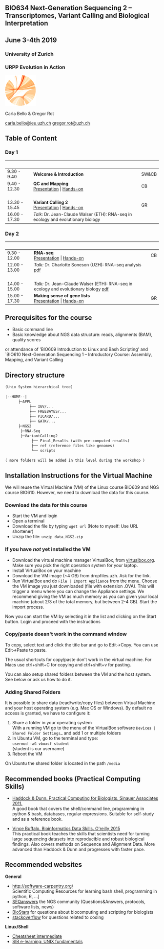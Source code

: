 ## BIO634 Next-Generation Sequencing 2 – Transcriptomes, Variant Calling and Biological Interpretation

## June 3-4th 2019


### University of Zurich
### URPP Evolution in Action
![URPP logo](Logo_URPP_kl2.png)

Carla Bello & Gregor Rot
 
carla.bello@ieu.uzh.ch
gregor.rot@uzh.ch 


## Table of Content

### Day 1


&nbsp;   | &nbsp; | &nbsp;
-------- | --- | --- 
9.30 - 9.40 | **Welcome & Introduction** | SW&CB
9.40 - 12.30 | **QC and Mapping** <br /> [Presentation](QC_MAPPING/QC_and_mapping.pdf) \| [Hands-on](https://github.com/carlalbc/BIO634_2018/blob/master/Day1_DataQC_and_mapping.md) | CB
&nbsp; | &nbsp; | &nbsp;
13.30 - 15.45 | **Variant Calling 2** <br /> [Presentation](VARIANT_CALLING/Variant_Calling2.pdf)  \| [Hands-on](VARIANT_CALLING/Exercises_Variant_Calling.md) | GR
16.00 - 17.30 | *Talk:* Dr. Jean-Claude Walser (ETH): RNA-seq in ecology and evolutionary biology 



### Day 2

&nbsp;   | &nbsp; | &nbsp;
-------- | --- | --- 
9.30 - 12.00 | **RNA-seq** <br /> [Presentation](RNAseq/RNAseq.pdf) \| [Hands-on](https://github.com/carlalbc/BIO634_2018/blob/master/Day2_RNAseq.md) | CB
12.00 - 13.00 | *Talk:* Dr. Charlotte Soneson (UZH): RNA-seq analysis [pdf](TALKS/RNAseq_Soneson.pdf) |
&nbsp; | &nbsp; | &nbsp; 
14.00 - 15.00 | *Talk:* Dr. Jean-Claude Walser (ETH): RNA-seq in ecology and evolutionary biology [pdf](TALKS/RNAseq_Walser.pdf) | 
15.00 - 17.30 | **Making sense of gene lists** <br /> [Presentation](GENE_LISTS/MakingSenseOfGeneLists.pdf)  \| [Hands-on](GENE_LISTS/Exercises_MakingSenseOfGeneLists.md) | GR


## Prerequisites for the course

- Basic command line 
- Basic knowledge about NGS data structure: reads, alignments (BAM), quality scores

or attendance of 'BIO609 Introduction to Linux and Bash Scripting' and  
`BIO610 Next-Generation Sequencing 1 – Introductory Course: Assembly, Mapping, and Variant Calling


## Directory structure

```
(Unix System hierarchical tree)

|--HOME--|
      ├─APPL
           ├── IGV/...
           ├── FREEBAYES/...
           ├── PICARD/...
           ├── GATK/...
      ├─NGS2
	   ├─RNA-Seq
	   ├─VariantCalling2
        	├── Final_Results (with pre-computed results)
            ├── ref (reference files like genomes)
            └── scripts

( more folders will be added in this level during the workshop )
```


## Installation Instructions for the Virtual Machine

We will reuse the Virtual Machine (VM) of the Linux course BIO609 and NGS course BIO610. However, we need to download the data for this course.


### Download the data for this course

- Start the VM and login
- Open a terminal
- Download the file by typing `wget url` (Note to myself: Use URL shortener)
- Unzip the file: `unzip data_NGS2.zip`


### If you have *not* yet installed the VM 
- Download the virtual machine manager VirtualBox, from [virtualbox.org](https://www.virtualbox.org/). Make sure you pick the right operation system for your laptop. 
- Install VirtualBox on your machine
- Download the VM image (~4 GB) from dropfiles.uzh. Ask for the link.
- Run VirtualBox and do `File | Import Appliance` from the menu. Choose the VM image you just downloaded (file with extension .OVA). This will trigger a menu where you can change the Appliance settings. We recommend giving the VM as much memory as you can given your local machine (about 2/3 of the total memory, but between 2-4 GB). Start the import process.

Now you can start the VM by selecting it in the list and clicking on the Start button. Login and proceed with the instructions 

### Copy/paste doesn't work in the command window

To copy, select text and click the title bar and go to Edit->Copy. You can use Edit->Paste to paste.  
  
  
The usual shortcuts for copy/paste don't work in the virtual machine. For Macs use ctrl+shift+C for copying and ctrl+shift+v for pasting.  
  
You can also setup shared folders between the VM and the host system. See below or ask us how to do it.

### Adding Shared Folders

It is possible to share data (read/write/copy files) between Virtual Machine and your host operating system (e.g. Mac OS or Windows). By default no access is granted, we have to configure it: 

1. Share a folder in your operating system  
   With a running VM go to the menu of the VirtualBox software `Devices | Shared Folder Settings…` and add 1 or multiple folders
2. In Ubuntu VM, go to the terminal and type:  
`usermod -aG vboxsf student`           
 (student is our username)
3. Reboot the VM

On Ubuntu the shared folder is located in the path `/media`


## Recommended books (Practical Computing Skills)

- [Haddock & Dunn. Practical Computing for Biologists. Sinauer Associates 2011.](http://practicalcomputing.org)  
  A good book that covers the shell/command line, programming in python & bash, databases, regular expressions. 
  Suitable for self-study and as a reference book.

- [Vince Buffalo. Bioinformatics Data Skills. O'reilly 2015](http://shop.oreilly.com/product/0636920030157.do)  
  This practical book teaches the skills that scientists need for turning large sequencing datasets into reproducible and robust biological findings.
  Also covers methods on Sequence and Alignment Data. 
  More advanced than Haddock & Dunn and progresses with faster pace.


## Recommended websites

**General**  
- <http://software-carpentry.org/>  
  Scientific Computing Resources for learning bash shell, programming in python, R, …]  
- [SEQanswers](http://seqanswers.com/) the NGS community (Questions&Answers, protocols, software lists, news)   
- [BioStars](https://www.biostars.org/) for questions about biocomputing and scripting for biologists  
- [stackoverflow](http://stackoverflow.com/) for questions related to coding

**Linux/Shell**  
- [Cheatsheet intermediate](http://www.cheatography.com/davechild/cheat-sheets/linux-command-line/pdf/)  
- [SIB e-learning: UNIX fundamentals](http://edu.isb-sib.ch/pluginfile.php/2878/mod_resource/content/3/couselab-html/content.html)

